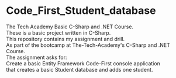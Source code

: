 # Code_First_Student_database
The Tech Academy Basic C-Sharp and .NET Course.<br> 
These is a basic project written in C-Sharp.<br> 
This repository contains my assignment and drill.<br>
As part of the bootcamp at The-Tech-Academy's C-Sharp and .NET Course.<br>
The assignment asks for:<br>
Create a basic Entity Framework Code-First console application<br>
that creates a basic Student database and adds one student.
